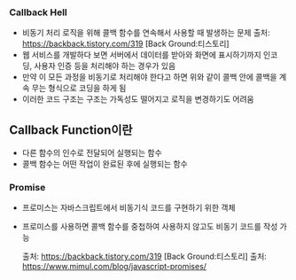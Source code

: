 ### Callback Hell

- 비동기 처리 로직을 위해 콜백 함수를 연속해서 사용할 때 발생하는 문제
  출처: https://backback.tistory.com/319 [Back Ground:티스토리]
- 웹 서비스를 개발하다 보면 서버에서 데이터를 받아와 화면에 표시하기까지 인코딩, 사용자 인증 등을 처리해야 하는 경우가 있음
- 만약 이 모든 과정을 비동기로 처리해야 한다고 하면 위와 같이 콜백 안에 콜백을 계속 무는 형식으로 코딩을 하게 됨
- 이러한 코드 구조는 구조는 가독성도 떨어지고 로직을 변경하기도 어려움

## Callback Function이란

- 다른 함수의 인수로 전달되어 실행되는 함수
- 콜백 함수는 어떤 작업이 완료된 후에 실행되는 함수

### Promise

- 프로미스는 자바스크립트에서 비동기식 코드를 구현하기 위한 객체
- 프로미스를 사용하면 콜백 함수를 중첩하여 사용하지 않고도 비동기 코드를 작성 가능

  출처: https://backback.tistory.com/319 [Back Ground:티스토리]
  출처: https://www.mimul.com/blog/javascript-promises/
